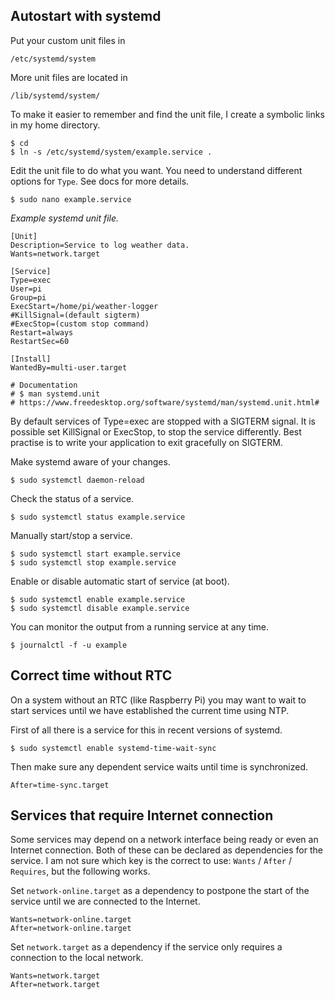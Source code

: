 ## Autostart with systemd

Put your custom unit files in 

    /etc/systemd/system

More unit files are located in

    /lib/systemd/system/

To make it easier to remember and find the unit file, 
I create a symbolic links in my home directory.

    $ cd
    $ ln -s /etc/systemd/system/example.service .

Edit the unit file to do what you want. You need to understand different options for ```Type```.
See docs for more details.

    $ sudo nano example.service

*Example systemd unit file.*
```
[Unit]
Description=Service to log weather data.
Wants=network.target

[Service]
Type=exec
User=pi
Group=pi
ExecStart=/home/pi/weather-logger
#KillSignal=(default sigterm)
#ExecStop=(custom stop command)
Restart=always
RestartSec=60

[Install]
WantedBy=multi-user.target

# Documentation 
# $ man systemd.unit
# https://www.freedesktop.org/software/systemd/man/systemd.unit.html#
```

By default services of Type=exec are stopped with a SIGTERM signal.
It is possible set KillSignal or ExecStop, to stop the service differently.
Best practise is to write your application to exit gracefully on SIGTERM.


Make systemd aware of your changes.

    $ sudo systemctl daemon-reload

Check the status of a service.

    $ sudo systemctl status example.service

Manually start/stop a service.

    $ sudo systemctl start example.service
    $ sudo systemctl stop example.service

Enable or disable automatic start of service (at boot).

    $ sudo systemctl enable example.service
    $ sudo systemctl disable example.service

You can monitor the output from a running service at any time.

    $ journalctl -f -u example


## Correct time without RTC

On a system without an RTC (like Raspberry Pi) you may want to wait to 
start services until we have established the current time using NTP.

First of all there is a service for this in recent versions of systemd.

    $ sudo systemctl enable systemd-time-wait-sync

Then make sure any dependent service waits until time is synchronized.

    After=time-sync.target


## Services that require Internet connection

Some services may depend on a network interface being ready or even an Internet connection. 
Both of these can be declared as dependencies for the service. I am not sure which key is
the correct to use: ```Wants``` / ```After``` / ```Requires```, but the following works.

Set ```network-online.target``` as a dependency to postpone the start of the service
until we are connected to the Internet.

    Wants=network-online.target
    After=network-online.target

Set ```network.target``` as a dependency if the service only requires a connection
to the local network.

    Wants=network.target
    After=network.target

